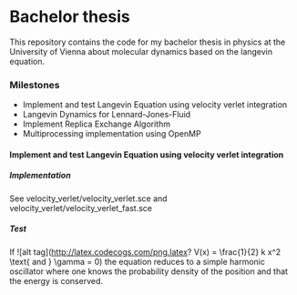 # Bachelor thesis

This repository contains the code for my bachelor thesis in physics at the University of Vienna about molecular dynamics based on the langevin equation.

<h3>Milestones</h3>

<ul>
<li>Implement and test Langevin Equation using velocity verlet integration</li>
<li>Langevin Dynamics for Lennard-Jones-Fluid</li>
<li>Implement Replica Exchange Algorithm </li>
<li>Multiprocessing implementation using OpenMP</li>
</ul>

<h4>Implement and test Langevin Equation using velocity verlet integration</h4>

<h5>Implementation</h5>
See velocity_verlet/velocity_verlet.sce and velocity_verlet/velocity_verlet_fast.sce

<h5>Test</h5>

If ![alt tag](http://latex.codecogs.com/png.latex? V(x) = \\frac{1}{2} k x^2 \\text{ and } \\gamma = 0) the equation reduces to a simple harmonic oscillator where one knows the probability density of the position and that the energy is conserved.
